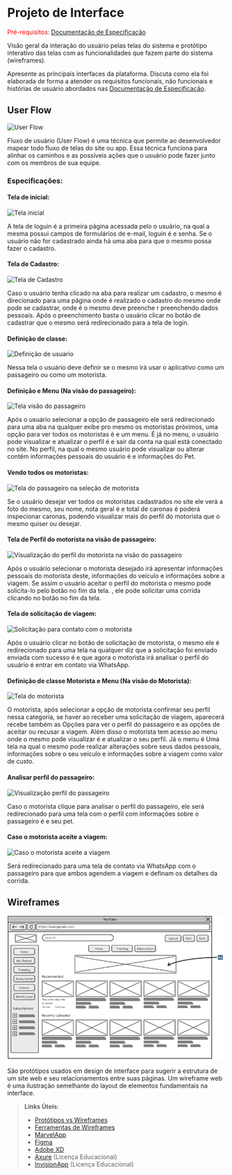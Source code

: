 
# Projeto de Interface

<span style="color:red">Pré-requisitos: <a href="2-Especificação do Projeto.md"> Documentação de Especificação</a></span>

Visão geral da interação do usuário pelas telas do sistema e protótipo interativo das telas com as funcionalidades que fazem parte do sistema (wireframes).

 Apresente as principais interfaces da plataforma. Discuta como ela foi elaborada de forma a atender os requisitos funcionais, não funcionais e histórias de usuário abordados nas <a href="2-Especificação do Projeto.md"> Documentação de Especificação</a>.

## User Flow

![User Flow](https://user-images.githubusercontent.com/101114385/164715155-6ffb1ba5-b1b5-4350-8f17-3ae96f87275e.png)


Fluxo de usuário (User Flow) é uma técnica que permite ao desenvolvedor mapear todo fluxo de telas do site ou app. Essa técnica funciona para alinhar os caminhos e as possíveis ações que o usuário pode fazer junto com os membros de sua equipe.

### Especificações:

#### Tela de inicial:

![Tela inicial](https://user-images.githubusercontent.com/101114385/164715151-c46dc81c-3118-47e7-8de2-2947201cb99d.png)

A tela de loguin é a primeira página acessada pelo o usuário, na qual a mesma possui campos de formulários de e-mail, loguin é e senha. Se o usuário não for cadastrado ainda há uma aba para que o mesmo possa fazer o cadastro.

#### Tela de Cadastro:

![Tela de Cadastro](https://user-images.githubusercontent.com/101114385/164715147-66898c8e-c964-4023-9823-f45afa9bd939.png)

Caso o usuário tenha clicado na aba para realizar um cadastro, o mesmo é direcionado para uma página onde é realizado o cadastro do mesmo onde pode se cadastrar, onde é o mesmo deve preenche r preenchendo dados pessoais. Após o preenchimento basta o usuário clicar no botão de cadastrar que o mesmo será redirecionado para a tela de login.

#### Definição de classe:

![Definição de usuario](https://user-images.githubusercontent.com/101114385/164715145-da25f4ee-65e6-41ef-a8b2-9dbacb3d79de.png)

Nessa tela o usuário deve definir se o mesmo irá usar o aplicativo como um passageiro ou como um motorista.

#### Definição e Menu (Na visão do passageiro):

![Tela visão do passageiro](https://user-images.githubusercontent.com/101114385/164715154-87590c97-6f27-4edc-bc56-330ae767a44b.png)

Após o usuário selecionar a opção de passageiro ele será redirecionado para uma aba na qualquer exibe pro mesmo os motoristas próximos, uma opção para ver todos os motoristas é e um menu. É já no menu, o usuário pode visualizar e atualizar o perfil é e sair da conta na qual está conectado no site. No perfil, na qual o mesmo usuário pode visualizar ou alterar contém informações pessoais do usuário é e informações do Pet.

#### Vendo todos os motoristas:

![Tela do passageiro na seleção de motorista](https://user-images.githubusercontent.com/101114385/164715150-20c77318-b4d6-491d-9704-635965b67682.png)

Se o usuário desejar ver todos os motoristas cadastrados no site ele verá a foto do mesmo, seu nome, nota geral é e total de caronas é poderá inspecionar caronas, podendo visualizar mais do perfil do motorista que o mesmo quiser ou desejar.

#### Tela de Perfil do motorista na visão de passageiro:

![Visualização do perfil do motorista na visão do passageiro](https://user-images.githubusercontent.com/101114385/164715156-d35ecd98-494e-40f2-80c4-bbdbb09e2ed8.png)

Após o usuário selecionar o motorista desejado irá apresentar informações pessoais do motorista deste, informações do veículo e informações sobre a viagem.  Se assim o usuário aceitar o perfil do motorista o mesmo pode solicita-lo pelo botão no fim da tela. , ele pode solicitar uma corrida clicando no botão no fim da tela.

#### Tela de solicitação de viagem:

![Solicitação para contato com o motorista](https://user-images.githubusercontent.com/101114385/164715146-e56fe5b7-6ab3-45a4-a83f-8ea101a7e5f8.png)

Após o usuário clicar no botão de solicitação de motorista, o mesmo ele é redirecionado para uma tela na qualquer diz que a solicitação foi enviado enviada com sucesso é e que agora o motorista irá analisar o perfil do usuário é entrar em contato via WhatsApp.

#### Definição de classe Motorista e Menu (Na visão do Motorista):

![Tela do motorista](https://user-images.githubusercontent.com/101114385/164715148-2ae58e0a-738a-4eeb-8df3-84659865ff18.png)

O motorista, após selecionar a opção de motorista confirmar seu perfil nessa categoria, se haver ao receber uma solicitação de viagem, aparecerá recebe também as Opções para ver o perfil do passageiro e as opções de aceitar ou recusar a viagem. Além disso o motorista tem acesso ao menu onde o mesmo pode visualizar é e atualizar o seu perfil. Já o menu é Uma tela na qual o mesmo pode realizar alterações sobre seus dados pessoais, informações sobre o seu veículo e informações sobre a viagem como valor de custo.

#### Analisar perfil do passageiro:

![Visualização perfil do passageiro](https://user-images.githubusercontent.com/101114385/164715159-b499adde-6700-446f-81ff-5c8ad532074f.png)

Caso o motorista clique para analisar o perfil do passageiro, ele será redirecionado para uma tela com o perfil com informações sobre o passageiro é e seu pet.

#### Caso o motorista aceite a viagem:

![Caso o motorista aceite a viagem](https://user-images.githubusercontent.com/101114385/164715142-7d591ae0-6ffc-4a0c-aebc-617fd910b813.png)

Será redirecionado para uma tela de contato via WhatsApp com o passageiro para que ambos agendem a viagem e definam os detalhes da corrida.




## Wireframes

![Exemplo de Wireframe](img/wireframe-example.png)

São protótipos usados em design de interface para sugerir a estrutura de um site web e seu relacionamentos entre suas páginas. Um wireframe web é uma ilustração semelhante do layout de elementos fundamentais na interface.
 
> **Links Úteis**:
> - [Protótipos vs Wireframes](https://www.nngroup.com/videos/prototypes-vs-wireframes-ux-projects/)
> - [Ferramentas de Wireframes](https://rockcontent.com/blog/wireframes/)
> - [MarvelApp](https://marvelapp.com/developers/documentation/tutorials/)
> - [Figma](https://www.figma.com/)
> - [Adobe XD](https://www.adobe.com/br/products/xd.html#scroll)
> - [Axure](https://www.axure.com/edu) (Licença Educacional)
> - [InvisionApp](https://www.invisionapp.com/) (Licença Educacional)
